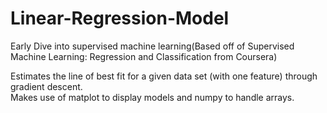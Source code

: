 # Linear-Regression-Model
Early Dive into supervised machine learning(Based off of Supervised Machine Learning: Regression and Classification from Coursera)

Estimates the line of best fit for a given data set (with one feature) through gradient descent.  
Makes use of matplot to display models and numpy to handle arrays. 
